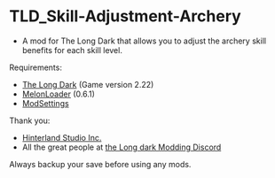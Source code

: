 # TLD_Skill-Adjustment-Archery

- A mod for The Long Dark that allows you to adjust the archery skill benefits for each skill level.

Requirements:
- [The Long Dark](https://www.thelongdark.com/) (Game version 2.22)
- [MelonLoader](https://github.com/LavaGang/MelonLoader/) (0.6.1)
- [ModSettings](https://github.com/DigitalzombieTLD/ModSettings/releases/)

Thank you:

- [Hinterland Studio Inc.](https://hinterlandgames.com/)
- All the great people at [the Long dark Modding Discord](https://discord.com/channels/322211727192358914/371713326725726209)

Always backup your save before using any mods.
